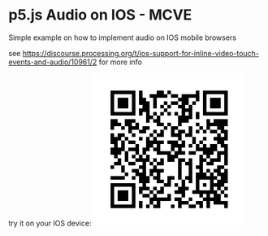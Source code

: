 # p5.js Audio on IOS - MCVE
Simple example on how to implement audio on IOS mobile browsers

see https://discourse.processing.org/t/ios-support-for-inline-video-touch-events-and-audio/10961/2 for more info

try it on your IOS device:
![qr_code](assets/qr.png)
